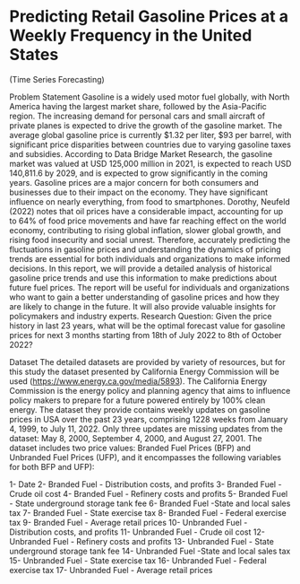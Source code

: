 # Predicting Retail Gasoline Prices at a Weekly Frequency in the United States 
(Time Series Forecasting)

Problem Statement
Gasoline is a widely used motor fuel globally, with North America having the largest market share, followed by the Asia-Pacific region. 
The increasing demand for personal cars and small aircraft of private planes is expected to drive the growth of the gasoline market. 
The average global gasoline price is currently $1.32 per liter, $93 per barrel, with significant price disparities between countries due to 
varying gasoline taxes and subsidies. According to Data Bridge Market Research, the gasoline market was valued at USD 125,000 million in 2021,
is expected to reach USD 140,811.6 by 2029, and is expected to grow significantly in the coming years. 
Gasoline prices are a major concern for both consumers and businesses due to their impact on the economy. They have significant influence on 
nearly everything, from food to smartphones. Dorothy, Neufeld (2022) notes that oil prices have a considerable impact, accounting for up to 64% 
of food price movements and  have far reaching effect on the world economy, contributing to rising global inflation, slower global growth, and 
rising food insecurity and social unrest. Therefore, accurately predicting the fluctuations in gasoline prices and understanding the dynamics of 
pricing trends are essential for both individuals and organizations to make informed decisions.
In this report, we will provide a detailed analysis of historical gasoline price trends and use this information to make predictions about future 
fuel prices. The report will be useful for individuals and organizations who want to gain a better understanding of gasoline prices and how they 
are likely to change in the future. It will also provide valuable insights for policymakers and industry experts.
Research Question: Given the price history in last 23 years, what will be the optimal forecast value for gasoline prices for next 3 months starting
from 18th of July 2022 to 8th of October 2022?

Dataset 
The detailed datasets are provided by variety of resources, but for this study the dataset presented by 
California Energy Commission will be used (https://www.energy.ca.gov/media/5893). The California Energy Commission is the energy policy and 
planning agency that aims to influence policy makers to prepare for a future powered entirely by 100% clean energy. The dataset they provide contains 
weekly updates on gasoline prices in USA over the past 23 years, comprising 1228 weeks from January 4, 1999, to July 11, 2022. Only three updates are 
missing updates from the dataset: May 8, 2000, September 4, 2000, and August 27, 2001. The dataset includes two price values: Branded Fuel Prices (BFP)
and Unbranded Fuel Prices (UFP), and it encompasses the following variables for both BFP and UFP):

1-	Date
2-	Branded Fuel - Distribution costs, and profits
3-	Branded Fuel - Crude oil cost
4-	Branded Fuel - Refinery costs and profits
5-	Branded Fuel - State underground storage tank fee
6-	Branded Fuel -State and local sales tax
7-	Branded Fuel - State exercise tax
8-	Branded Fuel - Federal exercise tax 
9-	Branded Fuel - Average retail prices
10-	Unbranded Fuel - Distribution costs, and profits
11-	Unbranded Fuel - Crude oil cost
12-	Unbranded Fuel - Refinery costs and profits
13-	Unbranded Fuel - State underground storage tank fee
14-	Unbranded Fuel -State and local sales tax
15-	Unbranded Fuel - State exercise tax
16-	Unbranded Fuel - Federal exercise tax 
17-	Unbranded Fuel - Average retail prices
